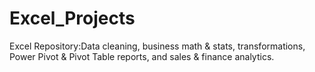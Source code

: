 # Excel_Projects
Excel Repository:Data cleaning, business math &amp; stats, transformations, Power Pivot &amp; Pivot Table reports, and sales &amp; finance analytics.
